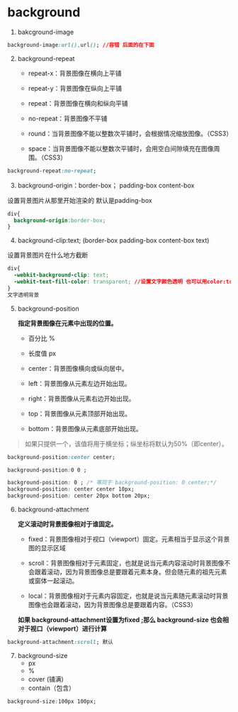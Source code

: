 # background

1. bakcground-image

```css
background-image:url(),url(); //容错 后面的在下面
```

2. background-repeat 

   - repeat-x：背景图像在横向上平铺

   - repeat-y：背景图像在纵向上平铺

   - repeat：背景图像在横向和纵向平铺

   - no-repeat：背景图像不平铺

   - round：当背景图像不能以整数次平铺时，会根据情况缩放图像。（CSS3）

   - space：当背景图像不能以整数次平铺时，会用空白间隙填充在图像周围。（CSS3）

```css
background-repeat:no-repeat;
```

3. background-origin：border-box； padding-box content-box

设置背景图片从那里开始渲染的 默认是padding-box 

```css
div{
  background-origin:border-box;
}
```

4. background-clip:text; (border-box padding-box content-box text)

设置背景图片在什么地方截断

```css
div{
  -webkit-background-clip: text;
  -webkit-text-fill-color: transparent; //设置文字颜色透明 也可以用color:transpatent;
}
文字透明背景
```

5. background-position

   **指定背景图像在元素中出现的位置。**

   - 百分比 %
   - 长度值 px

   - center：背景图像横向或纵向居中。

   - left：背景图像从元素左边开始出现。

   - right：背景图像从元素右边开始出现。

   - top：背景图像从元素顶部开始出现。

   - bottom：背景图像从元素底部开始出现。

> 如果只提供一个，该值将用于横坐标；纵坐标将默认为50%（即center）。

```css
background-position:center center;

background-position:0 0 ;

background-position: 0 ; /* 等同于 background-position: 0 center;*/
background-position: center center 10px;
background-position: center 20px bottom 20px;
```

6. background-attachment

   **定义滚动时背景图像相对于谁固定。**

   - fixed：背景图像相对于视口（viewport）固定。元素相当于显示这个背景图的显示区域

   - scroll：背景图像相对于元素固定，也就是说当元素内容滚动时背景图像不会跟着滚动，因为背景图像总是要跟着元素本身。但会随元素的祖先元素或窗体一起滚动。

   - local：背景图像相对于元素内容固定，也就是说当元素随元素滚动时背景图像也会跟着滚动，因为背景图像总是要跟着内容。（CSS3）

   **如果 background-attachment设置为fixed ;那么 background-size 也会相对于视口（viewport）进行计算**

```css
background-attachment:scroll; 默认
```

7. background-size
   - px
   - %
   - cover (铺满)
   - contain（包含）

```css
background-size:100px 100px;
```



